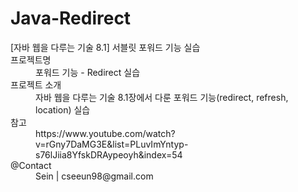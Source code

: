 # Java-Redirect
<dl>
  <dt>[자바 웹을 다루는 기술 8.1] 서블릿 포워드 기능 실습</dt>

  <dt>프로젝트명</dt>
  <dd>포워드 기능 - Redirect 실습</dd>

  <dt>프로젝트 소개</dt>
  <dd>자바 웹을 다루는 기술 8.1장에서 다룬 포워드 기능(redirect, refresh, location) 실습 </dd>

  <dt>참고</dt>
  <dd>https://www.youtube.com/watch?v=rGny7DaMG3E&list=PLuvImYntyp-s76lJiia8YfskDRAypeoyh&index=54</dd>

  <dt>@Contact</dt>
  <dd> Sein | cseeun98@gmail.com </dd>
</dl>
